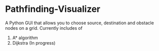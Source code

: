 # Pathfinding-Visualizer
A Python GUI that allows you to choose source, destination and obstacle nodes on a grid.
Currently includes of
  1) A* algorithm
  2) Dijkstra (In progress)
